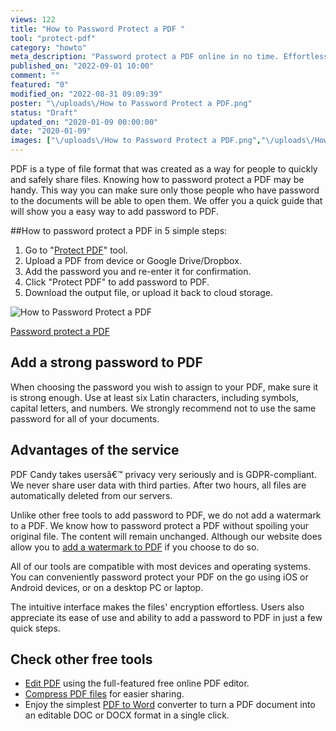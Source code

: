 ```yaml
---
views: 122
title: "How to Password Protect a PDF "
tool: "protect-pdf"
category: "howto"
meta_description: "Password protect a PDF online in no time. Effortless way to encrypt the document on the go. We'll guide you through!"
published_on: "2022-09-01 10:00"
comment: ""
featured: "0"
modified_on: "2022-08-31 09:09:39"
poster: "\/uploads\/How to Password Protect a PDF.png"
status: "Draft"
updated_on: "2020-01-09 00:00:00"
date: "2020-01-09"
images: ["\/uploads\/How to Password Protect a PDF.png","\/uploads\/How to password protect a PDF.gif"]
---
```


PDF is a type of file format that was created as a way for people to quickly and safely share files. Knowing how to password protect a PDF may be handy. This way you can make sure only those people who have password to the documents will be able to open them. We offer you a quick guide that will show you a easy way to add password to PDF. 


##How to password protect a PDF in 5 simple steps:

1. Go to "[Protect PDF](/protect-pdf.html)" tool.
2. Upload a PDF from device or Google Drive/Dropbox. 
3. Add the password you and re-enter it for confirmation. 	
4. Click "Protect PDF" to add password to PDF. 	
5. Download the output file, or upload it back to cloud storage.

![How to Password Protect a PDF](/uploads/how-to.png "How to Password Protect a PDF")

<!--ttf-->
[Password protect a PDF](/protect-pdf.html)


## Add a strong password to PDF

When choosing the password you wish to assign to your PDF, make sure it is strong enough. Use at least six Latin characters, including symbols, capital letters, and numbers. We strongly recommend not to use the same password for all of your documents.

## Advantages of the service

PDF Candy takes usersâ€™ privacy very seriously and is GDPR-compliant. We never share user data with third parties. After two hours, all files are automatically deleted from our servers.

Unlike other free tools to add password to PDF, we do not add a watermark to a PDF. We know how to password protect a PDF without spoiling your original file. The content will remain unchanged. Although our website does allow you to [add a watermark to PDF](/add-watermark.html) if you choose to do so.

All of our tools are compatible with most devices and operating systems. You can conveniently password protect your PDF on the go using iOS or Android devices, or on a desktop PC or laptop.

The intuitive interface makes the files' encryption effortless. Users also appreciate its ease of use and ability to add a password to PDF in just a few quick steps. 

## Check other free tools
- [Edit PDF](/edit-pdf.html) using the full-featured free online PDF editor. 
- [Compress PDF files](/compress-pdf.html) for easier sharing. 
- Enjoy the simplest [PDF to Word](/pdf-to-word.html) converter to turn a PDF document into an editable DOC or DOCX format in a single click.
